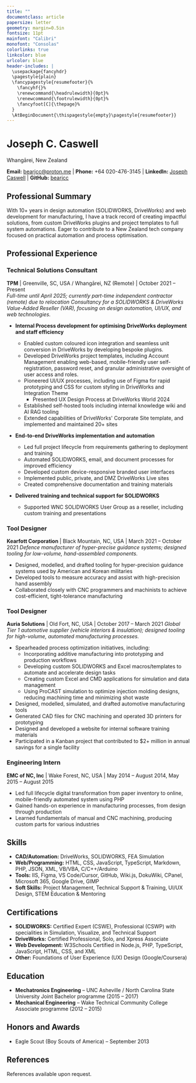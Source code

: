```yaml
---
title: ""
documentclass: article
papersize: letter
geometry: margin=0.5in
fontsize: 11pt
mainfont: "Calibri"
monofont: "Consolas"
colorlinks: true
linkcolor: blue
urlcolor: blue
header-includes: |
  \usepackage{fancyhdr}
  \pagestyle{plain}
  \fancypagestyle{resumefooter}{%
    \fancyhf{}%
    \renewcommand{\headrulewidth}{0pt}%
    \renewcommand{\footrulewidth}{0pt}%
    \fancyfoot[C]{\thepage}%
  }
  \AtBeginDocument{\thispagestyle{empty}\pagestyle{resumefooter}}
---
```


# Joseph C. Caswell

Whangārei, New Zealand

**Email:** [bearjcc@proton.me](mailto:bearjcc@proton.me) \| **Phone:** +64 020-476-3145 \| **LinkedIn:** [Joseph Caswell](https://www.linkedin.com/in/bearjcc/) \| **GitHub:** [bearjcc](https://github.com/bearjcc)

## Professional Summary

With 10+ years in design automation (SOLIDWORKS, DriveWorks) and web development for manufacturing, I have a track record of creating impactful solutions, from custom DriveWorks plugins and project templates to full system automations. Eager to contribute to a New Zealand tech company focused on practical automation and process optimisation.

## Professional Experience

### Technical Solutions Consultant
**TPM** | Greenville, SC, USA / Whangārei, NZ (Remote) | October 2021 – Present  
*Full-time until April 2025; currently part-time independent contractor (remote) due to relocation*
*Consultancy for a SOLIDWORKS & DriveWorks Value-Added Reseller (VAR), focusing on design automation, UI/UX, and web technologies.*

- **Internal Process development for optimising DriveWorks deployment and staff efficiency**
    - Enabled custom coloured icon integration and seamless unit conversion in DriveWorks by developing bespoke plugins.
    - Developed DriveWorks project templates, including Account Management enabling web-based, mobile-friendly user self-registration, password reset, and granular administrative oversight of user access and roles.
    - Pioneered UI/UX processes, including use of Figma for rapid prototyping and CSS for custom styling in DriveWorks and Integration Theme
        - Presented UX Design Process at DriveWorks World 2024
    - Established self-hosted tools including internal knowledge wiki and AI RAG tooling
    - Extended capabilities of DriveWorks' Corporate Site template, and implemented and maintained 20+ sites

- **End-to-end DriveWorks implementation and automation**
    - Led full project lifecycle from requirements gathering to deployment and training
    - Automated SOLIDWORKS, email, and document processes for improved efficiency
    - Developed custom device-responsive branded user interfaces
    - Implemented public, private, and DMZ DriveWorks Live sites
    - Created comprehensive documentation and training materials

- **Delivered training and technical support for SOLIDWORKS**
    - Supported WNC SOLIDWORKS User Group as a reseller, including custom training and presentations

### Tool Designer
**Kearfott Corporation** | Black Mountain, NC, USA | March 2021 – October 2021
*Defence manufacturer of hyper-precise guidance systems; designed tooling for low-volume, hand-assembled components.*

- Designed, modelled, and drafted tooling for hyper-precision guidance systems used by American and Korean militaries
- Developed tools to measure accuracy and assist with high-precision hand assembly
- Collaborated closely with CNC programmers and machinists to achieve cost-efficient, tight-tolerance manufacturing

### Tool Designer
**Auria Solutions** | Old Fort, NC, USA | October 2017 – March 2021
*Global Tier 1 automotive supplier (vehicle interiors & insulation); designed tooling for high-volume, automated manufacturing processes.*

- Spearheaded process optimization initiatives, including:
    - Incorporating additive manufacturing into prototyping and production workflows
    - Developing custom SOLIDWORKS and Excel macros/templates to automate and accelerate design tasks
    - Creating custom Excel and CMD applications for simulation and data management
    - Using ProCAST simulation to optimize injection molding designs, reducing machining time and minimizing shot waste
- Designed, modelled, simulated, and drafted automotive manufacturing tools
- Generated CAD files for CNC machining and operated 3D printers for prototyping
- Designed and developed a website for internal software training materials
- Participated in a Kanban project that contributed to $2+ million in annual savings for a single facility

### Engineering Intern  
**EMC of NC, Inc** | Wake Forest, NC, USA | May 2014 – August 2014, May 2015 – August 2015

- Led full lifecycle digital transformation from paper inventory to online, mobile-friendly automated system using PHP
- Gained hands-on experience in manufacturing processes, from design through production
- Learned fundamentals of manual and CNC machining, producing custom parts for various industries

## Skills

- **CAD/Automation:** DriveWorks, SOLIDWORKS, FEA Simulation
- **Web/Programming:** HTML, CSS, JavaScript, TypeScript, Markdown, PHP, JSON, XML, VB/VBA, C/C++/Arduino
- **Tools:** IIS, Figma, VS Code/Cursor, GitHub, Wiki.js, DokuWiki, CPanel, Microsoft 365, Google Drive, GIMP
- **Soft Skills:** Project Management, Technical Support & Training, UI/UX Design, STEM Education & Mentoring

## Certifications

- **SOLIDWORKS:** Certified Expert (CSWE), Professional (CSWP) with specialities in Simulation, Visualize, and Technical Support
- **DriveWorks:** Certified Professional, Solo, and Xpress Associate
- **Web Development:** W3Schools Certified in Node.js, PHP, TypeScript, JavaScript, HTML, CSS, and XML
- **Other:** Foundations of User Experience (UX) Design (Google/Coursera)

## Education
- **Mechatronics Engineering** – UNC Asheville / North Carolina State University Joint Bachelor programme (2015 – 2017)
- **Mechanical Engineering** – Wake Technical Community College Associate programme (2012 – 2015)

## Honors and Awards

- Eagle Scout (Boy Scouts of America) – September 2013

## References

References available upon request. 